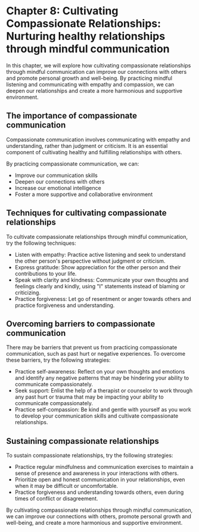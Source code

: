 Chapter 8: Cultivating Compassionate Relationships: Nurturing healthy relationships through mindful communication
=================================================================================================================

In this chapter, we will explore how cultivating compassionate relationships through mindful communication can improve our connections with others and promote personal growth and well-being. By practicing mindful listening and communicating with empathy and compassion, we can deepen our relationships and create a more harmonious and supportive environment.

The importance of compassionate communication
---------------------------------------------

Compassionate communication involves communicating with empathy and understanding, rather than judgment or criticism. It is an essential component of cultivating healthy and fulfilling relationships with others.

By practicing compassionate communication, we can:

* Improve our communication skills
* Deepen our connections with others
* Increase our emotional intelligence
* Foster a more supportive and collaborative environment

Techniques for cultivating compassionate relationships
------------------------------------------------------

To cultivate compassionate relationships through mindful communication, try the following techniques:

* Listen with empathy: Practice active listening and seek to understand the other person's perspective without judgment or criticism.
* Express gratitude: Show appreciation for the other person and their contributions to your life.
* Speak with clarity and kindness: Communicate your own thoughts and feelings clearly and kindly, using "I" statements instead of blaming or criticizing.
* Practice forgiveness: Let go of resentment or anger towards others and practice forgiveness and understanding.

Overcoming barriers to compassionate communication
--------------------------------------------------

There may be barriers that prevent us from practicing compassionate communication, such as past hurt or negative experiences. To overcome these barriers, try the following strategies:

* Practice self-awareness: Reflect on your own thoughts and emotions and identify any negative patterns that may be hindering your ability to communicate compassionately.
* Seek support: Enlist the help of a therapist or counselor to work through any past hurt or trauma that may be impacting your ability to communicate compassionately.
* Practice self-compassion: Be kind and gentle with yourself as you work to develop your communication skills and cultivate compassionate relationships.

Sustaining compassionate relationships
--------------------------------------

To sustain compassionate relationships, try the following strategies:

* Practice regular mindfulness and communication exercises to maintain a sense of presence and awareness in your interactions with others.
* Prioritize open and honest communication in your relationships, even when it may be difficult or uncomfortable.
* Practice forgiveness and understanding towards others, even during times of conflict or disagreement.

By cultivating compassionate relationships through mindful communication, we can improve our connections with others, promote personal growth and well-being, and create a more harmonious and supportive environment.
